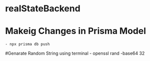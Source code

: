 # realStateBackend

# Makeig Changes in Prisma Model
    - npx prisma db push 

#Genarate Random String using terminal
    - openssl rand -base64 32